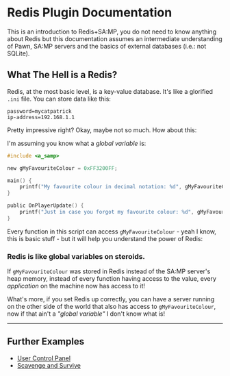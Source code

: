 # Redis Plugin Documentation

This is an introduction to Redis+SA:MP, you do not need to know anything about Redis but this documentation assumes an intermediate understanding of Pawn, SA:MP servers and the basics of external databases (i.e.: not SQLite).

## What The Hell is a Redis?

Redis, at the most basic level, is a key-value database. It's like a glorified `.ini` file. You can store data like this:

```
password=mycatpatrick
ip-address=192.168.1.1
```

Pretty impressive right? Okay, maybe not so much. How about this:

I'm assuming you know what a *global variable* is:

```c
#include <a_samp>

new gMyFavouriteColour = 0xFF3200FF;

main() {
    printf("My favourite colour in decimal notation: %d", gMyFavouriteColour);
}

public OnPlayerUpdate() {
    printf("Just in case you forgot my favourite colour: %d", gMyFavouriteColour);
}
```

Every function in this script can access `gMyFavouriteColour` - yeah I know, this is basic stuff - but it will help you understand the power of Redis:

### Redis is like global variables on steroids.

If `gMyFavouriteColour` was stored in Redis instead of the SA:MP server's heap memory, instead of every function having access to the value, every *application* on the machine now has access to it!

What's more, if you set Redis up correctly, you can have a server running on the other side of the world that also has access to `gMyFavouriteColour`, now if that ain't a *"global variable"* I don't know what is!

---

## Further Examples

- [User Control Panel](ucp/readme.md)
- [Scavenge and Survive](ss/readme.md)